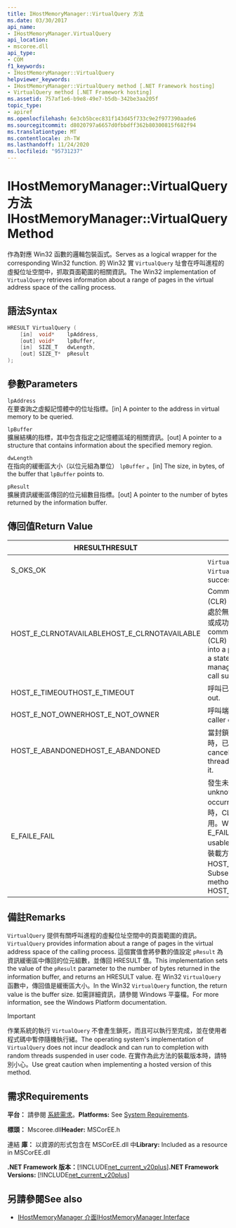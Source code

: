 ```yaml
---
title: IHostMemoryManager::VirtualQuery 方法
ms.date: 03/30/2017
api_name:
- IHostMemoryManager.VirtualQuery
api_location:
- mscoree.dll
api_type:
- COM
f1_keywords:
- IHostMemoryManager::VirtualQuery
helpviewer_keywords:
- IHostMemoryManager::VirtualQuery method [.NET Framework hosting]
- VirtualQuery method [.NET Framework hosting]
ms.assetid: 757af1e6-b9e8-49e7-b5db-342be3aa205f
topic_type:
- apiref
ms.openlocfilehash: 6e3cb5bcec831f143d45f733c9e2f977390aade6
ms.sourcegitcommit: d8020797a6657d0fbbdff362b80300815f682f94
ms.translationtype: MT
ms.contentlocale: zh-TW
ms.lasthandoff: 11/24/2020
ms.locfileid: "95731237"
---
```

# <a name="ihostmemorymanagervirtualquery-method"></a><span data-ttu-id="505bc-102">IHostMemoryManager::VirtualQuery 方法</span><span class="sxs-lookup"><span data-stu-id="505bc-102">IHostMemoryManager::VirtualQuery Method</span></span>

<span data-ttu-id="505bc-103">作為對應 Win32 函數的邏輯包裝函式。</span><span class="sxs-lookup"><span data-stu-id="505bc-103">Serves as a logical wrapper for the corresponding Win32 function.</span></span> <span data-ttu-id="505bc-104">的 Win32 實 `VirtualQuery` 址會在呼叫進程的虛擬位址空間中，抓取頁面範圍的相關資訊。</span><span class="sxs-lookup"><span data-stu-id="505bc-104">The Win32 implementation of `VirtualQuery` retrieves information about a range of pages in the virtual address space of the calling process.</span></span>  
  
## <a name="syntax"></a><span data-ttu-id="505bc-105">語法</span><span class="sxs-lookup"><span data-stu-id="505bc-105">Syntax</span></span>  
  
```cpp  
HRESULT VirtualQuery (  
    [in]  void*    lpAddress,  
    [out] void*    lpBuffer,  
    [in]  SIZE_T   dwLength,  
    [out] SIZE_T*  pResult  
);  
```  
  
## <a name="parameters"></a><span data-ttu-id="505bc-106">參數</span><span class="sxs-lookup"><span data-stu-id="505bc-106">Parameters</span></span>  

 `lpAddress`  
 <span data-ttu-id="505bc-107">在要查詢之虛擬記憶體中的位址指標。</span><span class="sxs-lookup"><span data-stu-id="505bc-107">[in] A pointer to the address in virtual memory to be queried.</span></span>  
  
 `lpBuffer`  
 <span data-ttu-id="505bc-108">擴展結構的指標，其中包含指定之記憶體區域的相關資訊。</span><span class="sxs-lookup"><span data-stu-id="505bc-108">[out] A pointer to a structure that contains information about the specified memory region.</span></span>  
  
 `dwLength`  
 <span data-ttu-id="505bc-109">在指向的緩衝區大小（以位元組為單位） `lpBuffer` 。</span><span class="sxs-lookup"><span data-stu-id="505bc-109">[in] The size, in bytes, of the buffer that `lpBuffer` points to.</span></span>  
  
 `pResult`  
 <span data-ttu-id="505bc-110">擴展資訊緩衝區傳回的位元組數目指標。</span><span class="sxs-lookup"><span data-stu-id="505bc-110">[out] A pointer to the number of bytes returned by the information buffer.</span></span>  
  
## <a name="return-value"></a><span data-ttu-id="505bc-111">傳回值</span><span class="sxs-lookup"><span data-stu-id="505bc-111">Return Value</span></span>  
  
|<span data-ttu-id="505bc-112">HRESULT</span><span class="sxs-lookup"><span data-stu-id="505bc-112">HRESULT</span></span>|<span data-ttu-id="505bc-113">描述</span><span class="sxs-lookup"><span data-stu-id="505bc-113">Description</span></span>|  
|-------------|-----------------|  
|<span data-ttu-id="505bc-114">S_OK</span><span class="sxs-lookup"><span data-stu-id="505bc-114">S_OK</span></span>|<span data-ttu-id="505bc-115">`VirtualQuery` 傳回成功。</span><span class="sxs-lookup"><span data-stu-id="505bc-115">`VirtualQuery` returned successfully.</span></span>|  
|<span data-ttu-id="505bc-116">HOST_E_CLRNOTAVAILABLE</span><span class="sxs-lookup"><span data-stu-id="505bc-116">HOST_E_CLRNOTAVAILABLE</span></span>|<span data-ttu-id="505bc-117">Common language runtime (CLR) 尚未載入至進程，或 CLR 處於無法執行 managed 程式碼或成功處理呼叫的狀態。</span><span class="sxs-lookup"><span data-stu-id="505bc-117">The common language runtime (CLR) has not been loaded into a process, or the CLR is in a state in which it cannot run managed code or process the call successfully.</span></span>|  
|<span data-ttu-id="505bc-118">HOST_E_TIMEOUT</span><span class="sxs-lookup"><span data-stu-id="505bc-118">HOST_E_TIMEOUT</span></span>|<span data-ttu-id="505bc-119">呼叫已超時。</span><span class="sxs-lookup"><span data-stu-id="505bc-119">The call timed out.</span></span>|  
|<span data-ttu-id="505bc-120">HOST_E_NOT_OWNER</span><span class="sxs-lookup"><span data-stu-id="505bc-120">HOST_E_NOT_OWNER</span></span>|<span data-ttu-id="505bc-121">呼叫端沒有擁有鎖定。</span><span class="sxs-lookup"><span data-stu-id="505bc-121">The caller does not own the lock.</span></span>|  
|<span data-ttu-id="505bc-122">HOST_E_ABANDONED</span><span class="sxs-lookup"><span data-stu-id="505bc-122">HOST_E_ABANDONED</span></span>|<span data-ttu-id="505bc-123">當封鎖的執行緒或光纖正在等候時，已取消事件。</span><span class="sxs-lookup"><span data-stu-id="505bc-123">An event was canceled while a blocked thread or fiber was waiting on it.</span></span>|  
|<span data-ttu-id="505bc-124">E_FAIL</span><span class="sxs-lookup"><span data-stu-id="505bc-124">E_FAIL</span></span>|<span data-ttu-id="505bc-125">發生未知的嚴重失敗。</span><span class="sxs-lookup"><span data-stu-id="505bc-125">An unknown catastrophic failure occurred.</span></span> <span data-ttu-id="505bc-126">當方法傳回 E_FAIL 時，CLR 在進程內將無法再使用。</span><span class="sxs-lookup"><span data-stu-id="505bc-126">When a method returns E_FAIL, the CLR is no longer usable within the process.</span></span> <span data-ttu-id="505bc-127">對裝載方法的後續呼叫會傳回 HOST_E_CLRNOTAVAILABLE。</span><span class="sxs-lookup"><span data-stu-id="505bc-127">Subsequent calls to hosting methods return HOST_E_CLRNOTAVAILABLE.</span></span>|  
  
## <a name="remarks"></a><span data-ttu-id="505bc-128">備註</span><span class="sxs-lookup"><span data-stu-id="505bc-128">Remarks</span></span>  

 <span data-ttu-id="505bc-129">`VirtualQuery` 提供有關呼叫進程的虛擬位址空間中的頁面範圍的資訊。</span><span class="sxs-lookup"><span data-stu-id="505bc-129">`VirtualQuery` provides information about a range of pages in the virtual address space of the calling process.</span></span> <span data-ttu-id="505bc-130">這個實值會將參數的值設定 `pResult` 為資訊緩衝區中傳回的位元組數，並傳回 HRESULT 值。</span><span class="sxs-lookup"><span data-stu-id="505bc-130">This implementation sets the value of the `pResult` parameter to the number of bytes returned in the information buffer, and returns an HRESULT value.</span></span> <span data-ttu-id="505bc-131">在 Win32 `VirtualQuery` 函數中，傳回值是緩衝區大小。</span><span class="sxs-lookup"><span data-stu-id="505bc-131">In the Win32 `VirtualQuery` function, the return value is the buffer size.</span></span> <span data-ttu-id="505bc-132">如需詳細資訊，請參閱 Windows 平臺檔。</span><span class="sxs-lookup"><span data-stu-id="505bc-132">For more information, see the Windows Platform documentation.</span></span>  
  
> [!IMPORTANT]
> <span data-ttu-id="505bc-133">作業系統的執行 `VirtualQuery` 不會產生鎖死，而且可以執行至完成，並在使用者程式碼中暫停隨機執行緒。</span><span class="sxs-lookup"><span data-stu-id="505bc-133">The operating system's implementation of `VirtualQuery` does not incur deadlock and can run to completion with random threads suspended in user code.</span></span> <span data-ttu-id="505bc-134">在實作為此方法的裝載版本時，請特別小心。</span><span class="sxs-lookup"><span data-stu-id="505bc-134">Use great caution when implementing a hosted version of this method.</span></span>  
  
## <a name="requirements"></a><span data-ttu-id="505bc-135">需求</span><span class="sxs-lookup"><span data-stu-id="505bc-135">Requirements</span></span>  

 <span data-ttu-id="505bc-136">**平台：** 請參閱 [系統需求](../../get-started/system-requirements.md)。</span><span class="sxs-lookup"><span data-stu-id="505bc-136">**Platforms:** See [System Requirements](../../get-started/system-requirements.md).</span></span>  
  
 <span data-ttu-id="505bc-137">**標頭：** Mscoree.dll</span><span class="sxs-lookup"><span data-stu-id="505bc-137">**Header:** MSCorEE.h</span></span>  
  
 <span data-ttu-id="505bc-138">連結 **庫：** 以資源的形式包含在 MSCorEE.dll 中</span><span class="sxs-lookup"><span data-stu-id="505bc-138">**Library:** Included as a resource in MSCorEE.dll</span></span>  
  
 <span data-ttu-id="505bc-139">**.NET Framework 版本：**[!INCLUDE[net_current_v20plus](../../../../includes/net-current-v20plus-md.md)]</span><span class="sxs-lookup"><span data-stu-id="505bc-139">**.NET Framework Versions:** [!INCLUDE[net_current_v20plus](../../../../includes/net-current-v20plus-md.md)]</span></span>  
  
## <a name="see-also"></a><span data-ttu-id="505bc-140">另請參閱</span><span class="sxs-lookup"><span data-stu-id="505bc-140">See also</span></span>

- [<span data-ttu-id="505bc-141">IHostMemoryManager 介面</span><span class="sxs-lookup"><span data-stu-id="505bc-141">IHostMemoryManager Interface</span></span>](ihostmemorymanager-interface.md)
